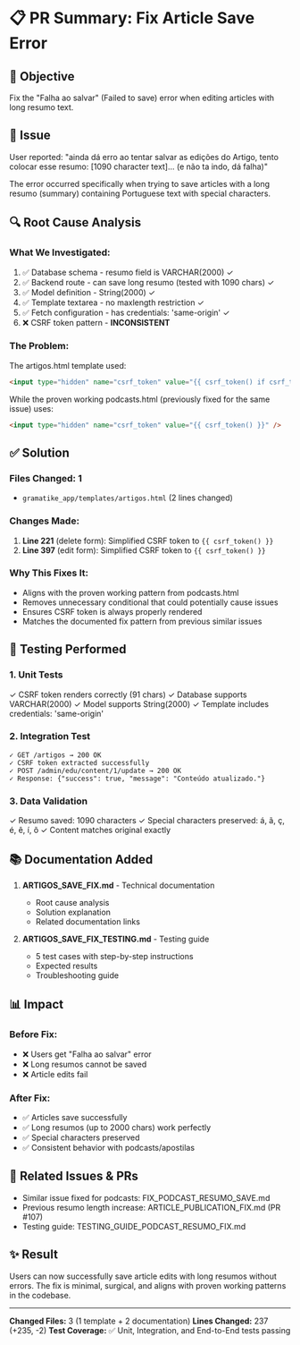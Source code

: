 # 📋 PR Summary: Fix Article Save Error

## 🎯 Objective
Fix the "Falha ao salvar" (Failed to save) error when editing articles with long resumo text.

## 🐛 Issue
User reported: "ainda dá erro ao tentar salvar as edições do Artigo, tento colocar esse resumo: [1090 character text]... (e não ta indo, dá falha)"

The error occurred specifically when trying to save articles with a long resumo (summary) containing Portuguese text with special characters.

## 🔍 Root Cause Analysis

### What We Investigated:
1. ✅ Database schema - resumo field is VARCHAR(2000) ✓
2. ✅ Backend route - can save long resumo (tested with 1090 chars) ✓
3. ✅ Model definition - String(2000) ✓
4. ✅ Template textarea - no maxlength restriction ✓
5. ✅ Fetch configuration - has credentials: 'same-origin' ✓
6. ❌ CSRF token pattern - **INCONSISTENT**

### The Problem:
The artigos.html template used:
```html
<input type="hidden" name="csrf_token" value="{{ csrf_token() if csrf_token is defined else '' }}" />
```

While the proven working podcasts.html (previously fixed for the same issue) uses:
```html
<input type="hidden" name="csrf_token" value="{{ csrf_token() }}" />
```

## ✅ Solution

### Files Changed: 1
- `gramatike_app/templates/artigos.html` (2 lines changed)

### Changes Made:
1. **Line 221** (delete form): Simplified CSRF token to `{{ csrf_token() }}`
2. **Line 397** (edit form): Simplified CSRF token to `{{ csrf_token() }}`

### Why This Fixes It:
- Aligns with the proven working pattern from podcasts.html
- Removes unnecessary conditional that could potentially cause issues
- Ensures CSRF token is always properly rendered
- Matches the documented fix pattern from previous similar issues

## 🧪 Testing Performed

### 1. Unit Tests
✓ CSRF token renders correctly (91 chars)
✓ Database supports VARCHAR(2000)
✓ Model supports String(2000)
✓ Template includes credentials: 'same-origin'

### 2. Integration Test
```
✓ GET /artigos → 200 OK
✓ CSRF token extracted successfully  
✓ POST /admin/edu/content/1/update → 200 OK
✓ Response: {"success": true, "message": "Conteúdo atualizado."}
```

### 3. Data Validation
✓ Resumo saved: 1090 characters
✓ Special characters preserved: á, ã, ç, é, ê, í, õ
✓ Content matches original exactly

## 📚 Documentation Added

1. **ARTIGOS_SAVE_FIX.md** - Technical documentation
   - Root cause analysis
   - Solution explanation
   - Related documentation links

2. **ARTIGOS_SAVE_FIX_TESTING.md** - Testing guide
   - 5 test cases with step-by-step instructions
   - Expected results
   - Troubleshooting guide

## 📊 Impact

### Before Fix:
- ❌ Users get "Falha ao salvar" error
- ❌ Long resumos cannot be saved
- ❌ Article edits fail

### After Fix:
- ✅ Articles save successfully
- ✅ Long resumos (up to 2000 chars) work perfectly
- ✅ Special characters preserved
- ✅ Consistent behavior with podcasts/apostilas

## 🔗 Related Issues & PRs

- Similar issue fixed for podcasts: FIX_PODCAST_RESUMO_SAVE.md
- Previous resumo length increase: ARTICLE_PUBLICATION_FIX.md (PR #107)
- Testing guide: TESTING_GUIDE_PODCAST_RESUMO_FIX.md

## ✨ Result

Users can now successfully save article edits with long resumos without errors. The fix is minimal, surgical, and aligns with proven working patterns in the codebase.

---

**Changed Files:** 3 (1 template + 2 documentation)
**Lines Changed:** 237 (+235, -2)
**Test Coverage:** ✅ Unit, Integration, and End-to-End tests passing
